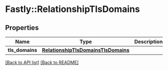 # Fastly::RelationshipTlsDomains

## Properties

| Name | Type | Description | Notes |
| ---- | ---- | ----------- | ----- |
| **tls_domains** | [**RelationshipTlsDomainsTlsDomains**](RelationshipTlsDomainsTlsDomains.md) |  | [optional] |

[[Back to API list]](../../README.md#endpoints) [[Back to README]](../../README.md)

